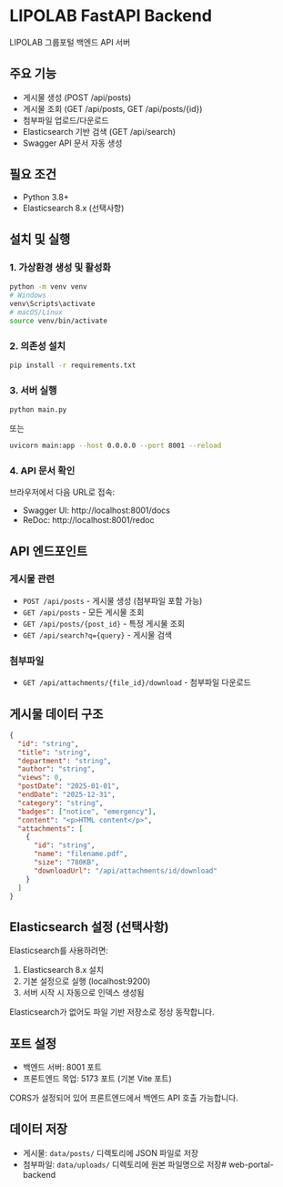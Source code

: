 # LIPOLAB FastAPI Backend

LIPOLAB 그룹포털 백엔드 API 서버

## 주요 기능

- 게시물 생성 (POST /api/posts)
- 게시물 조회 (GET /api/posts, GET /api/posts/{id})
- 첨부파일 업로드/다운로드
- Elasticsearch 기반 검색 (GET /api/search)
- Swagger API 문서 자동 생성

## 필요 조건

- Python 3.8+
- Elasticsearch 8.x (선택사항)

## 설치 및 실행

### 1. 가상환경 생성 및 활성화

```bash
python -m venv venv
# Windows
venv\Scripts\activate
# macOS/Linux
source venv/bin/activate
```

### 2. 의존성 설치

```bash
pip install -r requirements.txt
```

### 3. 서버 실행

```bash
python main.py
```

또는

```bash
uvicorn main:app --host 0.0.0.0 --port 8001 --reload
```

### 4. API 문서 확인

브라우저에서 다음 URL로 접속:
- Swagger UI: http://localhost:8001/docs
- ReDoc: http://localhost:8001/redoc

## API 엔드포인트

### 게시물 관련

- `POST /api/posts` - 게시물 생성 (첨부파일 포함 가능)
- `GET /api/posts` - 모든 게시물 조회
- `GET /api/posts/{post_id}` - 특정 게시물 조회
- `GET /api/search?q={query}` - 게시물 검색

### 첨부파일

- `GET /api/attachments/{file_id}/download` - 첨부파일 다운로드

## 게시물 데이터 구조

```json
{
  "id": "string",
  "title": "string",
  "department": "string", 
  "author": "string",
  "views": 0,
  "postDate": "2025-01-01",
  "endDate": "2025-12-31",
  "category": "string",
  "badges": ["notice", "emergency"],
  "content": "<p>HTML content</p>",
  "attachments": [
    {
      "id": "string",
      "name": "filename.pdf",
      "size": "780KB",
      "downloadUrl": "/api/attachments/id/download"
    }
  ]
}
```

## Elasticsearch 설정 (선택사항)

Elasticsearch를 사용하려면:

1. Elasticsearch 8.x 설치
2. 기본 설정으로 실행 (localhost:9200)
3. 서버 시작 시 자동으로 인덱스 생성됨

Elasticsearch가 없어도 파일 기반 저장소로 정상 동작합니다.

## 포트 설정

- 백엔드 서버: 8001 포트
- 프론트엔드 목업: 5173 포트 (기본 Vite 포트)

CORS가 설정되어 있어 프론트엔드에서 백엔드 API 호출 가능합니다.

## 데이터 저장

- 게시물: `data/posts/` 디렉토리에 JSON 파일로 저장
- 첨부파일: `data/uploads/` 디렉토리에 원본 파일명으로 저장#   w e b - p o r t a l - b a c k e n d  
 
